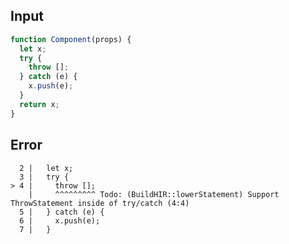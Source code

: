 
## Input

```javascript
function Component(props) {
  let x;
  try {
    throw [];
  } catch (e) {
    x.push(e);
  }
  return x;
}

```


## Error

```
  2 |   let x;
  3 |   try {
> 4 |     throw [];
    |     ^^^^^^^^^ Todo: (BuildHIR::lowerStatement) Support ThrowStatement inside of try/catch (4:4)
  5 |   } catch (e) {
  6 |     x.push(e);
  7 |   }
```
          
      